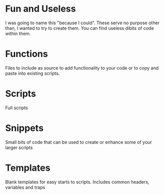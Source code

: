 # Fun and Useless
I was going to name this "because I could".  These serve no purpose other than, I wanted to try to create them.  You can find useless dibits of code within them.

# Functions
Files to include as source to add functionality to your code or to copy and paste into existing scripts.

# Scripts
Full scripts

# Snippets
Small bits of code that can be used to create or enhance some of your larger scripts

# Templates
Blank templates for easy starts to scripts.  Includes common headers, variables and traps
